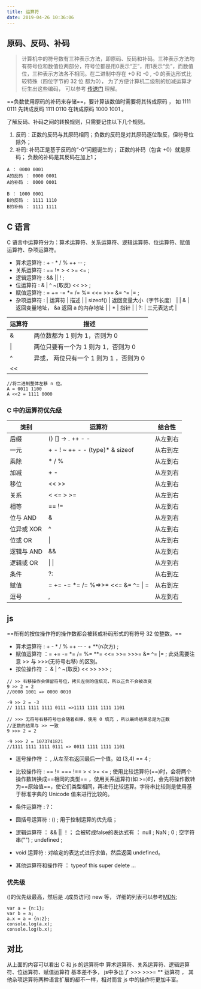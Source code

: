 ```yaml
---
title: 运算符
date: 2019-04-26 10:36:06
---
```


## 原码、反码、补码
> 计算机中的符号数有三种表示方法，即原码、反码和补码。三种表示方法均有符号位和数值位两部分，符号位都是用0表示“正”，用1表示“负”，而数值位，三种表示方法各不相同。在二进制中存在 +0 和 -0 , -0 的表达形式比较特殊（四位字节的 32 位 都为0）， 为了方便计算机二级制的加减运算才衍生出这些编码， 可以参考 [传送门](https://www.cnblogs.com/author/p/8954127.html) 理解。

==负数使用原码的补码来存储==，要计算该数值时需要将其转成原码 ， 如 1111 0111 先转成反码 1111 0110 在转成原码 1000 1001 。

了解反码、补码之间的转换规则，只需要记住以下几个规则。
1. 反码：正数的反码与其原码相同；负数的反码是对其原码逐位取反，但符号位除外；
2. 补码: 补码正是基于反码的“-0”问题诞生的； 正数的补码（包含 +0）就是原码； 负数的补码是其反码在加上1；
```
A ： 0000 0001
A的反码 ： 0000 0001
A的补码 ： 0000 0001

B ： 1000 0001
B的反码 ： 1111 1110
B的补码 ： 1111 1111
```


## C 语言

C 语言中运算符分为：算术运算符、关系运算符、逻辑运算符、位运算符、赋值运算符、杂项运算符。

- 算术运算符 : + - \* / % ++ -- ;
- 关系运算符 : == != > < >= <= ;
- 逻辑运算符 : && || ! ;
- 位运算符 : & | ^ ~(取反) << >> ;
- 赋值运算符 : = += -= \*= /= %= <<= >>= &= ^= |= ;
- 杂项运算符 :
  | 运算符 | 描述 |
  | sizeof() | 返回变量大小（字节长度） |
  | & | 返回变量地址， &a 返回 a 的内存地址 |
  | \* | 指针 |
  | ?: | 三元表达式 |

<!-- TODO: 未完: 补码 反码 异或概念 -->


| 运算符 | 描述                                    |
| ------ | --------------------------------------- |
| &      | 两位数都为 1 则为 1，否则为 0           |
| \|     | 两位只要有一个为 1 则为 1，否则为 0     |
| ^      | 异或， 两位只有一个 1 则为 1 ，否则为 0 |
| <<     |                                         |

```
//将二进制整体左移 n 位。
A = 0011 1100
A <<2 = 1111 0000
```

### C 中的运算符优先级

| 类别       | 运算符                              | 结合性   |
| ---------- | ----------------------------------- | -------- |
| 后缀       | () [] -> . ++ - -                   | 从左到右 |
| 一元       | + - ! ~ ++ - - (type)\* & sizeof    | 从右到左 |
| 乘除       | \* / %                              | 从左到右 |
| 加减       | + -                                 | 从左到右 |
| 移位       | << >>                               | 从左到右 |
| 关系       | < <= > >=                           | 从左到右 |
| 相等       | == !=                               | 从左到右 |
| 位与 AND   | &                                   | 从左到右 |
| 位异或 XOR | ^                                   | 从左到右 |
| 位或 OR    | \|                                  | 从左到右 |
| 逻辑与 AND | &&                                  | 从左到右 |
| 逻辑或 OR  | \| \|                               | 从左到右 |
| 条件       | ?:                                  | 从右到左 |
| 赋值       | = += -= \*= /= %=>>= <<= &= ^= \| = | 从右到左 |
| 逗号       | ,                                   | 从左到右 |

## js

==所有的按位操作符的操作数都会被转成补码形式的有符号 32 位整数。==

- 算术运算符 : + - \* / % ++ -- - + \*\*(n次方) ;
- 赋值运算符 ：= += -= *= /= %= **= <<= >>= >>>= &= ^= |= ; 此处需要注意 >> 与 >>>(无符号右移) 的区别。
- 按位操作符 ： & | ^ ~(取反) << >> >>> ;
```
// >> 右移操作会保留符号位，拷贝左侧的值填充，所以正负不会被改变 
9 >> 2 = 2
//0000 1001 => 0000 0010

-9 >> 2 = -3
// 1111 1111 1111 0111 =>1111 1111 1111 1101

// >>> 无符号右移符号也会随着右移，使用 0 填充 ，所以最终结果总是为正数
//正数的结果与 >> 一致
9 >>> 2 = 2 

-9 >>> 2 = 1073741821
//1111 1111 1111 0111 => 0011 1111 1111 1101 
```
- 逗号操作符 ： , 从左至右返回最后一个值。如 (3,4) == 4 ;
- 比较操作符 : == != === !== > < >= <= ; 使用比较运算符(==)时，会将两个操作数转换成==相同的类型== ，使用关系运算符(如 >=)时，会先将操作数转为==原始值==，使它们类型相同，再进行比较运算。字符串比较则是使用基于标准字典的 Unicode 值来进行比较的。

- 条件运算符 : ?：
- 圆括号运算符 : () ; 用于控制运算的优先级；
- 逻辑运算符 ： && || ！； 会被转成false的表达式有 ： null ; NaN ; 0 ; 空字符串("") ; undefined ;
- void 运算符 : 对给定的表达式进行求值，然后返回 undefined。
- 其他运算符和操作符 ： typeof this super delete ...

### 优先级
()的优先级最高，然后是 .(成员访问) new  等， 详细的列表可以参考[MDN](https://developer.mozilla.org/zh-CN/docs/Web/JavaScript/Reference/Operators/Operator_Precedence#Table);

```
var a = {n:1};
var b = a;
a.x = a = {n:2};
console.log(a.x);
console.log(b.x);
```


## 对比
从上面的内容可以看出 C 和 js 的运算符中 算术运算符、关系运算符、逻辑运算符、位运算符、赋值运算符 基本差不多， js中多出了 >>> >>>= ** 运算符 ， 其他杂项运算符两种语言扩展的都不一样，相对而言 js 中的操作符更加丰富。

